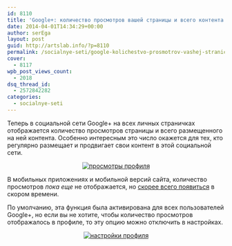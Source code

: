 ```yaml
---
id: 8110
title: 'Google+: количество просмотров вашей страницы и всего контента'
date: 2014-04-01T14:34:29+00:00
author: serEga
layout: post
guid: http://artslab.info/?p=8110
permalink: /socialnye-seti/google-kolichestvo-prosmotrov-vashej-stranicy-i-vsego-kontenta/
cover:
  - 8117
wpb_post_views_count:
  - 2018
dsq_thread_id:
  - 2572842282
categories:
  - socialnye-seti
---
```

Теперь в социальной сети Google+ на всех личных страничках отображается количество просмотров страницы и всего размещенного на ней контента. Особенно интересным это число окажется для тех, кто регулярно размещает и продвигает свои контент в этой социальной сети.

<center>
  <a href="{{site.img_cdn}}/google-plus-prosmotri-stranici-2014-04-01-13-01-32.jpg"><img src="{{site.img_cdn}}/google-plus-prosmotri-stranici-2014-04-01-13-01-32-300x109.jpg" alt="просмотры профиля" class="aligncenter size-medium wp-image-8112" srcset="{{site.img_cdn}}/google-plus-prosmotri-stranici-2014-04-01-13-01-32-300x109.jpg 300w, {{site.img_cdn}}/google-plus-prosmotri-stranici-2014-04-01-13-01-32-900x327.jpg 900w, {{site.img_cdn}}/google-plus-prosmotri-stranici-2014-04-01-13-01-32.jpg 917w" sizes="(max-width: 300px) 100vw, 300px" /></a>
</center>

В мобильных приложениях и мобильной версий сайта, количество просмотров _пока еще_ не отображается, но [скорее всего появиться](https://support.google.com/plus/answer/6005374?p=profile_views) в скором времени.

По умолчанию, эта функция была активирована для всех пользователей Google+, но если вы не хотите, чтобы количество просмотров отображалось в профиле, то эту опцию можно отключить в настройках.

<center>
  <a href="{{site.img_cdn}}/nastroiki-google-plus.jpg"><img src="{{site.img_cdn}}/nastroiki-google-plus-300x143.jpg" alt="настройки профиля" class="aligncenter size-medium wp-image-8111" srcset="{{site.img_cdn}}/nastroiki-google-plus-300x143.jpg 300w, {{site.img_cdn}}/nastroiki-google-plus.jpg 688w" sizes="(max-width: 300px) 100vw, 300px" /></a>
</center>